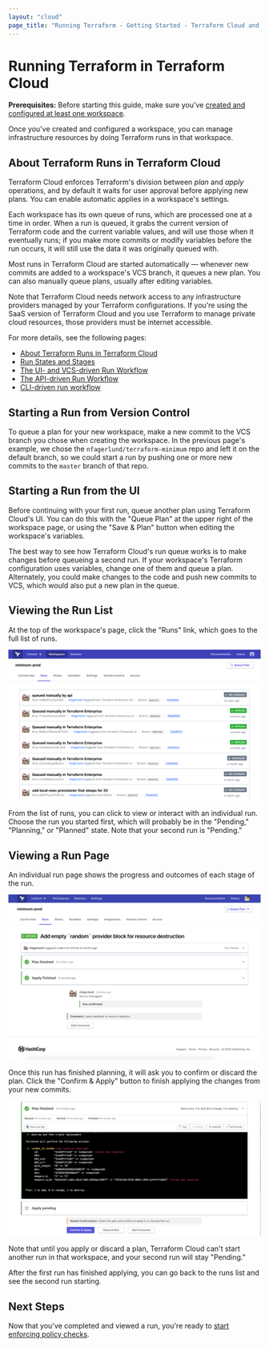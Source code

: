 ```yaml
---
layout: "cloud"
page_title: "Running Terraform - Getting Started - Terraform Cloud and Terraform Enterprise"
---
```


# Running Terraform in Terraform Cloud

**Prerequisites:** Before starting this guide, make sure you've [created and configured at least one workspace](./workspaces.html).

Once you've created and configured a workspace, you can manage infrastructure resources by doing Terraform runs in that workspace.


## About Terraform Runs in Terraform Cloud

Terraform Cloud enforces Terraform's division between _plan_ and _apply_ operations, and by default it waits for user approval before applying new plans. You can enable automatic applies in a workspace's settings.

Each workspace has its own queue of runs, which are processed one at a time in order. When a run is queued, it grabs the current version of Terraform code and the current variable values, and will use those when it eventually runs; if you make more commits or modify variables before the run occurs, it will still use the data it was originally queued with.

Most runs in Terraform Cloud are started automatically — whenever new commits are added to a workspace's VCS branch, it queues a new plan. You can also manually queue plans, usually after editing variables.

Note that Terraform Cloud needs network access to any infrastructure providers managed by your Terraform configurations. If you're using the SaaS version of Terraform Cloud and you use Terraform to manage private cloud resources, those providers must be internet accessible.

For more details, see the following pages:

- [About Terraform Runs in Terraform Cloud](../run/index.html)
- [Run States and Stages](../run/states.html)
- [The UI- and VCS-driven Run Workflow](../run/ui.html)
- [The API-driven Run Workflow](../run/api.html)
- [CLI-driven run workflow](../run/cli.html)

## Starting a Run from Version Control

To queue a plan for your new workspace, make a new commit to the VCS branch you chose when creating the workspace. In the previous page's example, we chose the `nfagerlund/terraform-minimum` repo and left it on the default branch, so we could start a run by pushing one or more new commits to the `master` branch of that repo.

## Starting a Run from the UI

Before continuing with your first run, queue another plan using Terraform Cloud's UI. You can do this with the "Queue Plan" at the upper right of the workspace page, or using the "Save & Plan" button when editing the workspace's variables.

The best way to see how Terraform Cloud's run queue works is to make changes before queueing a second run. If your workspace's Terraform configuration uses variables, change one of them and queue a plan. Alternately, you could make changes to the code and push new commits to VCS, which would also put a new plan in the queue.

## Viewing the Run List

At the top of the workspace's page, click the "Runs" link, which goes to the full list of runs.

![runs list](../run/images/runs-list.png)

From the list of runs, you can click to view or interact with an individual run. Choose the run you started first, which will probably be in the "Pending," "Planning," or "Planned" state. Note that your second run is "Pending."

## Viewing a Run Page

An individual run page shows the progress and outcomes of each stage of the run.

![a run page](../run/images/runs-run-page.png)

Once this run has finished planning, it will ask you to confirm or discard the plan. Click the "Confirm & Apply" button to finish applying the changes from your new commits.

![confirm button](../run/images/runs-confirm.png)

Note that until you apply or discard a plan, Terraform Cloud can't start another run in that workspace, and your second run will stay "Pending."

After the first run has finished applying, you can go back to the runs list and see the second run starting.

## Next Steps

Now that you've completed and viewed a run, you're ready to [start enforcing policy checks](./policies.html).
